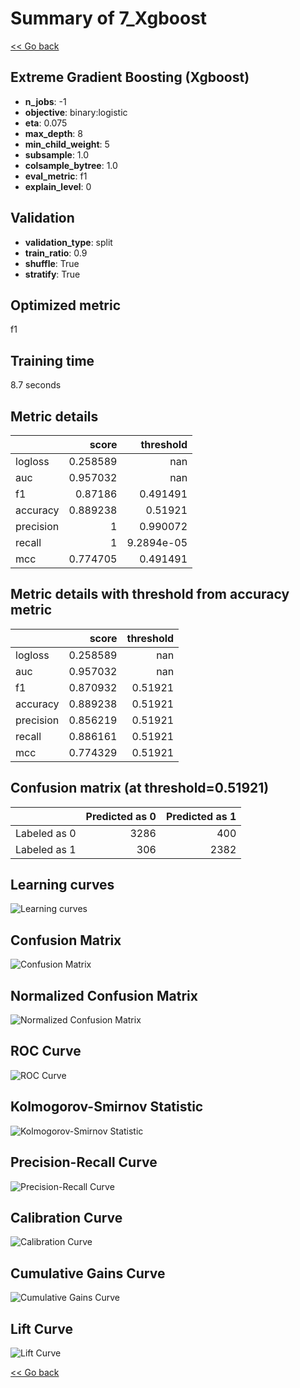 # Summary of 7_Xgboost

[<< Go back](../README.md)


## Extreme Gradient Boosting (Xgboost)
- **n_jobs**: -1
- **objective**: binary:logistic
- **eta**: 0.075
- **max_depth**: 8
- **min_child_weight**: 5
- **subsample**: 1.0
- **colsample_bytree**: 1.0
- **eval_metric**: f1
- **explain_level**: 0

## Validation
 - **validation_type**: split
 - **train_ratio**: 0.9
 - **shuffle**: True
 - **stratify**: True

## Optimized metric
f1

## Training time

8.7 seconds

## Metric details
|           |    score |    threshold |
|:----------|---------:|-------------:|
| logloss   | 0.258589 | nan          |
| auc       | 0.957032 | nan          |
| f1        | 0.87186  |   0.491491   |
| accuracy  | 0.889238 |   0.51921    |
| precision | 1        |   0.990072   |
| recall    | 1        |   9.2894e-05 |
| mcc       | 0.774705 |   0.491491   |


## Metric details with threshold from accuracy metric
|           |    score |   threshold |
|:----------|---------:|------------:|
| logloss   | 0.258589 |   nan       |
| auc       | 0.957032 |   nan       |
| f1        | 0.870932 |     0.51921 |
| accuracy  | 0.889238 |     0.51921 |
| precision | 0.856219 |     0.51921 |
| recall    | 0.886161 |     0.51921 |
| mcc       | 0.774329 |     0.51921 |


## Confusion matrix (at threshold=0.51921)
|              |   Predicted as 0 |   Predicted as 1 |
|:-------------|-----------------:|-----------------:|
| Labeled as 0 |             3286 |              400 |
| Labeled as 1 |              306 |             2382 |

## Learning curves
![Learning curves](learning_curves.png)
## Confusion Matrix

![Confusion Matrix](confusion_matrix.png)


## Normalized Confusion Matrix

![Normalized Confusion Matrix](confusion_matrix_normalized.png)


## ROC Curve

![ROC Curve](roc_curve.png)


## Kolmogorov-Smirnov Statistic

![Kolmogorov-Smirnov Statistic](ks_statistic.png)


## Precision-Recall Curve

![Precision-Recall Curve](precision_recall_curve.png)


## Calibration Curve

![Calibration Curve](calibration_curve_curve.png)


## Cumulative Gains Curve

![Cumulative Gains Curve](cumulative_gains_curve.png)


## Lift Curve

![Lift Curve](lift_curve.png)



[<< Go back](../README.md)

